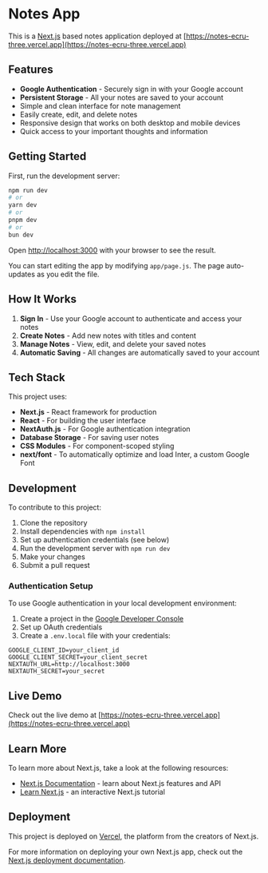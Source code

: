 # Notes App

This is a [Next.js](https://nextjs.org/) based notes application deployed at [https://notes-ecru-three.vercel.app](https://notes-ecru-three.vercel.app)

## Features

- **Google Authentication** - Securely sign in with your Google account
- **Persistent Storage** - All your notes are saved to your account
- Simple and clean interface for note management
- Easily create, edit, and delete notes
- Responsive design that works on both desktop and mobile devices
- Quick access to your important thoughts and information

## Getting Started

First, run the development server:

```bash
npm run dev
# or
yarn dev
# or
pnpm dev
# or
bun dev
```

Open [http://localhost:3000](http://localhost:3000) with your browser to see the result.

You can start editing the app by modifying `app/page.js`. The page auto-updates as you edit the file.

## How It Works

1. **Sign In** - Use your Google account to authenticate and access your notes
2. **Create Notes** - Add new notes with titles and content
3. **Manage Notes** - View, edit, and delete your saved notes
4. **Automatic Saving** - All changes are automatically saved to your account

## Tech Stack

This project uses:
- **Next.js** - React framework for production
- **React** - For building the user interface
- **NextAuth.js** - For Google authentication integration
- **Database Storage** - For saving user notes
- **CSS Modules** - For component-scoped styling
- **next/font** - To automatically optimize and load Inter, a custom Google Font

## Development

To contribute to this project:
1. Clone the repository
2. Install dependencies with `npm install`
3. Set up authentication credentials (see below)
4. Run the development server with `npm run dev`
5. Make your changes
6. Submit a pull request

### Authentication Setup

To use Google authentication in your local development environment:
1. Create a project in the [Google Developer Console](https://console.developers.google.com/)
2. Set up OAuth credentials
3. Create a `.env.local` file with your credentials:
```
GOOGLE_CLIENT_ID=your_client_id
GOOGLE_CLIENT_SECRET=your_client_secret
NEXTAUTH_URL=http://localhost:3000
NEXTAUTH_SECRET=your_secret
```

## Live Demo

Check out the live demo at [https://notes-ecru-three.vercel.app](https://notes-ecru-three.vercel.app)

## Learn More

To learn more about Next.js, take a look at the following resources:
- [Next.js Documentation](https://nextjs.org/docs) - learn about Next.js features and API
- [Learn Next.js](https://nextjs.org/learn) - an interactive Next.js tutorial

## Deployment

This project is deployed on [Vercel](https://vercel.com/), the platform from the creators of Next.js.

For more information on deploying your own Next.js app, check out the [Next.js deployment documentation](https://nextjs.org/docs/deployment).